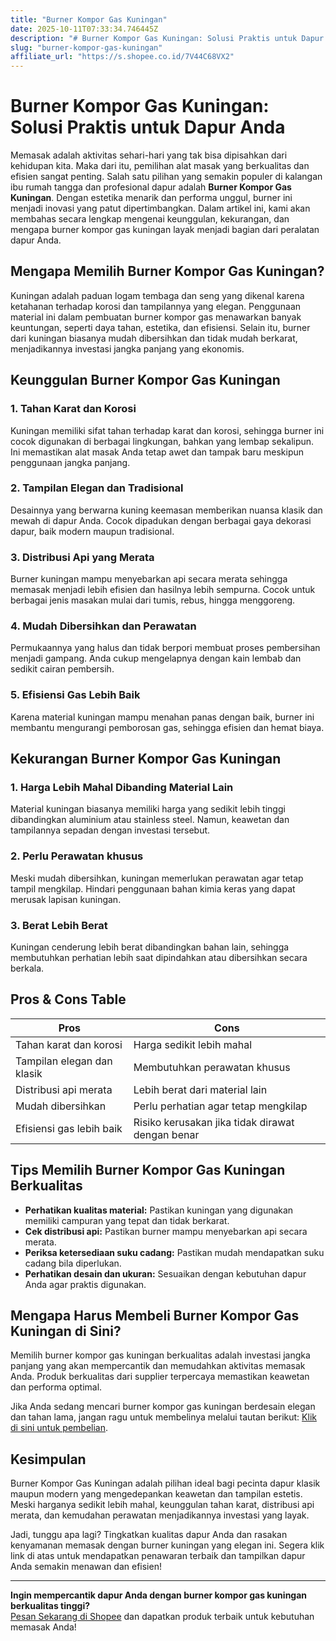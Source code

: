 ```yaml
---
title: "Burner Kompor Gas Kuningan"
date: 2025-10-11T07:33:34.746445Z
description: "# Burner Kompor Gas Kuningan: Solusi Praktis untuk Dapur Anda..."
slug: "burner-kompor-gas-kuningan"
affiliate_url: "https://s.shopee.co.id/7V44C68VX2"
---
```

# Burner Kompor Gas Kuningan: Solusi Praktis untuk Dapur Anda

Memasak adalah aktivitas sehari-hari yang tak bisa dipisahkan dari kehidupan kita. Maka dari itu, pemilihan alat masak yang berkualitas dan efisien sangat penting. Salah satu pilihan yang semakin populer di kalangan ibu rumah tangga dan profesional dapur adalah **Burner Kompor Gas Kuningan**. Dengan estetika menarik dan performa unggul, burner ini menjadi inovasi yang patut dipertimbangkan. Dalam artikel ini, kami akan membahas secara lengkap mengenai keunggulan, kekurangan, dan mengapa burner kompor gas kuningan layak menjadi bagian dari peralatan dapur Anda.

## Mengapa Memilih Burner Kompor Gas Kuningan?

Kuningan adalah paduan logam tembaga dan seng yang dikenal karena ketahanan terhadap korosi dan tampilannya yang elegan. Penggunaan material ini dalam pembuatan burner kompor gas menawarkan banyak keuntungan, seperti daya tahan, estetika, dan efisiensi. Selain itu, burner dari kuningan biasanya mudah dibersihkan dan tidak mudah berkarat, menjadikannya investasi jangka panjang yang ekonomis.

## Keunggulan Burner Kompor Gas Kuningan

### 1. Tahan Karat dan Korosi

Kuningan memiliki sifat tahan terhadap karat dan korosi, sehingga burner ini cocok digunakan di berbagai lingkungan, bahkan yang lembap sekalipun. Ini memastikan alat masak Anda tetap awet dan tampak baru meskipun penggunaan jangka panjang.

### 2. Tampilan Elegan dan Tradisional

Desainnya yang berwarna kuning keemasan memberikan nuansa klasik dan mewah di dapur Anda. Cocok dipadukan dengan berbagai gaya dekorasi dapur, baik modern maupun tradisional.

### 3. Distribusi Api yang Merata

Burner kuningan mampu menyebarkan api secara merata sehingga memasak menjadi lebih efisien dan hasilnya lebih sempurna. Cocok untuk berbagai jenis masakan mulai dari tumis, rebus, hingga menggoreng.

### 4. Mudah Dibersihkan dan Perawatan

Permukaannya yang halus dan tidak berpori membuat proses pembersihan menjadi gampang. Anda cukup mengelapnya dengan kain lembab dan sedikit cairan pembersih.

### 5. Efisiensi Gas Lebih Baik

Karena material kuningan mampu menahan panas dengan baik, burner ini membantu mengurangi pemborosan gas, sehingga efisien dan hemat biaya.

## Kekurangan Burner Kompor Gas Kuningan

### 1. Harga Lebih Mahal Dibanding Material Lain

Material kuningan biasanya memiliki harga yang sedikit lebih tinggi dibandingkan aluminium atau stainless steel. Namun, keawetan dan tampilannya sepadan dengan investasi tersebut.

### 2. Perlu Perawatan khusus

Meski mudah dibersihkan, kuningan memerlukan perawatan agar tetap tampil mengkilap. Hindari penggunaan bahan kimia keras yang dapat merusak lapisan kuningan.

### 3. Berat Lebih Berat

Kuningan cenderung lebih berat dibandingkan bahan lain, sehingga membutuhkan perhatian lebih saat dipindahkan atau dibersihkan secara berkala.

## Pros & Cons Table

| **Pros** | **Cons** |
|--------------|--------------|
| Tahan karat dan korosi | Harga sedikit lebih mahal |
| Tampilan elegan dan klasik | Membutuhkan perawatan khusus |
| Distribusi api merata | Lebih berat dari material lain |
| Mudah dibersihkan | Perlu perhatian agar tetap mengkilap |
| Efisiensi gas lebih baik | Risiko kerusakan jika tidak dirawat dengan benar |

## Tips Memilih Burner Kompor Gas Kuningan Berkualitas

- **Perhatikan kualitas material:** Pastikan kuningan yang digunakan memiliki campuran yang tepat dan tidak berkarat.
- **Cek distribusi api:** Pastikan burner mampu menyebarkan api secara merata.
- **Periksa ketersediaan suku cadang:** Pastikan mudah mendapatkan suku cadang bila diperlukan.
- **Perhatikan desain dan ukuran:** Sesuaikan dengan kebutuhan dapur Anda agar praktis digunakan.

## Mengapa Harus Membeli Burner Kompor Gas Kuningan di Sini?

Memilih burner kompor gas kuningan berkualitas adalah investasi jangka panjang yang akan mempercantik dan memudahkan aktivitas memasak Anda. Produk berkualitas dari supplier terpercaya memastikan keawetan dan performa optimal.

Jika Anda sedang mencari burner kompor gas kuningan berdesain elegan dan tahan lama, jangan ragu untuk membelinya melalui tautan berikut: [Klik di sini untuk pembelian](https://s.shopee.co.id/7V44C68VX2).

## Kesimpulan

Burner Kompor Gas Kuningan adalah pilihan ideal bagi pecinta dapur klasik maupun modern yang mengedepankan keawetan dan tampilan estetis. Meski harganya sedikit lebih mahal, keunggulan tahan karat, distribusi api merata, dan kemudahan perawatan menjadikannya investasi yang layak.

Jadi, tunggu apa lagi? Tingkatkan kualitas dapur Anda dan rasakan kenyamanan memasak dengan burner kuningan yang elegan ini. Segera klik link di atas untuk mendapatkan penawaran terbaik dan tampilkan dapur Anda semakin menawan dan efisien!

---

**Ingin mempercantik dapur Anda dengan burner kompor gas kuningan berkualitas tinggi?**  
[Pesan Sekarang di Shopee](https://s.shopee.co.id/7V44C68VX2) dan dapatkan produk terbaik untuk kebutuhan memasak Anda!